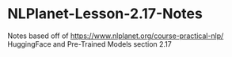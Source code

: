 # NLPlanet-Lesson-2.17-Notes
Notes based off of https://www.nlplanet.org/course-practical-nlp/ HuggingFace and Pre-Trained Models section 2.17
